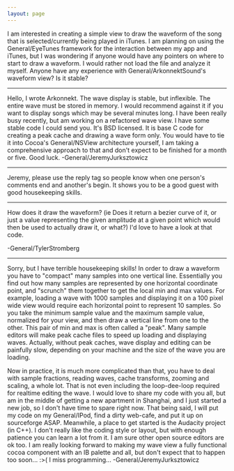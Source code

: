 ```yaml
---
layout: page
---
```




I am interested in creating a simple view to draw the waveform of the song that is selected/currently being played in iTunes. I am planning on using the General/EyeTunes framework for the interaction between my app and iTunes, but I was wondering if anyone would have any pointers on where to start to draw a waveform. I would rather not load the file and analyze it myself. Anyone have any experience with General/ArkonnektSound's waveform view? Is it stable?

----

Hello, I wrote Arkonnekt. The wave display is stable, but inflexible. The entire wave must be stored in memory. I would recommend against it if you want to display songs which may be several minutes long. I have been really busy recently, but am working on a refactored wave view. I have some stable code I could send you. It's BSD licensed. It is base C code for creating a peak cache and drawing a wave form only. You would have to tie it into Cocoa's General/NSView architecture yourself, I am taking a comprehensive approach to that and don't expect to be finished for a month or five. Good luck. -General/JeremyJurksztowicz

----

Jeremy, please use the reply tag so people know when one person's comments end and another's begin. It shows you to be a good guest with good housekeeping skills.

----

How does it draw the waveform? (ie Does it return a bezier curve of it, or just a value representing the given amplitude at a given point which would then be used to actually draw it, or what?) I'd love to have a look at that code.

-General/TylerStromberg

----
Sorry, but I have terrible housekeeping skills! In order to draw a waveform you have to "compact" many samples into one vertical line. Essentially you find out how many samples are represented by one horizontal coordinate point, and "scrunch" them together to get the local min and max values. For example, loading a wave with 1000 samples and displaying it on a 100 pixel wide view would require each horizontal point to represent 10 samples. So you take the minimum sample value and the maximum sample value, normalized for your view, and then draw a vertical line from one to the other. This pair of min and max is often called a "peak". Many sample editors will make peak cache files to speed up loading and displaying waves. Actually, without peak caches, wave display and editing can be painfully slow, depending on your machine and the size of the wave you are loading.

Now in practice, it is much more complicated than that, you have to deal with sample fractions, reading waves, cache transforms, zooming and scaling, a whole lot. That is not even including the loop-dee-loop required for realtime editing the wave. I would love to share my code with you all, but am in the middle of getting a new apartment in Shanghai, and I just started a new job, so I don't have time to spare right now. That being said, I will put my code on my General/IPod, find a dirty web-cafe, and put it up on sourceforge ASAP. Meanwhile, a place to get started is the Audacity project (in C++). I don't really like the coding style or layout, but with enough patience you can learn a lot from it. I am sure other open source editors are ok too. I am really looking forward to making my wave view a fully functional cocoa component with an IB palette and all, but don't expect that to happen too soon... :>( I miss programming... -General/JeremyJurksztowicz